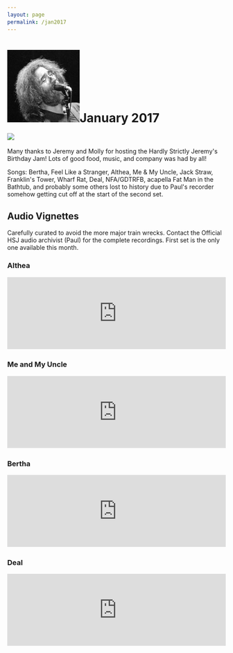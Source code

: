 ```yaml
---
layout: page
permalink: /jan2017
---
```



<h1><img class="ui avatar image" src="/images/jerryavatar.jpg">January 2017</h1>

<img class="ui centered fluid image" src="/images/jan2017.jpg">

Many thanks to Jeremy and Molly for hosting the Hardly Strictly Jeremy's Birthday Jam!  Lots of good food, music, and company was had by all!
 
Songs: Bertha, Feel Like a Stranger, Althea, Me & My Uncle, Jack Straw, Franklin's Tower, Wharf Rat, Deal, NFA/GDTRFB, acapella Fat Man in the Bathtub, and probably some others lost to history due to Paul's recorder somehow getting cut off at the start of the second set.

## Audio Vignettes

Carefully curated to avoid the more major train wrecks. Contact the Official HSJ audio archivist (Paul) for the complete recordings. First set is the only one available this month.

### Althea

<iframe width="100%" height="166" scrolling="no" frameborder="no" src="https://w.soundcloud.com/player/?url=https%3A//api.soundcloud.com/tracks/304517367&amp;color=ff5500&amp;auto_play=false&amp;hide_related=false&amp;show_comments=true&amp;show_user=true&amp;show_reposts=false"></iframe>

### Me and My Uncle

<iframe width="100%" height="166" scrolling="no" frameborder="no" src="https://w.soundcloud.com/player/?url=https%3A//api.soundcloud.com/tracks/304517481&amp;color=ff5500&amp;auto_play=false&amp;hide_related=false&amp;show_comments=true&amp;show_user=true&amp;show_reposts=false"></iframe>

### Bertha

<iframe width="100%" height="166" scrolling="no" frameborder="no" src="https://w.soundcloud.com/player/?url=https%3A//api.soundcloud.com/tracks/304517049&amp;color=ff5500&amp;auto_play=false&amp;hide_related=false&amp;show_comments=true&amp;show_user=true&amp;show_reposts=false"></iframe>

### Deal

<iframe width="100%" height="166" scrolling="no" frameborder="no" src="https://w.soundcloud.com/player/?url=https%3A//api.soundcloud.com/tracks/304517639&amp;color=ff5500&amp;auto_play=false&amp;hide_related=false&amp;show_comments=true&amp;show_user=true&amp;show_reposts=false"></iframe>


